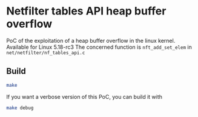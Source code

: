# Netfilter tables API heap buffer overflow

PoC of the exploitation of a heap buffer overflow in the linux kernel.
Available for Linux 5.18-rc3
The concerned function is `nft_add_set_elem` in `net/netfilter/nf_tables_api.c`

## Build

```sh
make
```

If you want a verbose version of this PoC, you can build it with
```sh
make debug
```
